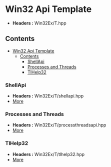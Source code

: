 # Win32 Api Template

- **Headers :** Win32Ex/T.hpp

## Contents

- [Win32 Api Template](#win32-api-template)
  - [Contents](#contents)
    - [ShellApi](#shellapi)
    - [Processes and Threads](#processes-and-threads)
    - [TlHelp32](#tlhelp32)

### ShellApi

- **Headers :** Win32Ex/T/shellapi.hpp
- [More](api-tmpl/shellapi.md)

### Processes and Threads

- **Headers :** Win32Ex/T/processthreadsapi.hpp
- [More](api-tmpl/processthreadsapi.md)

### TlHelp32

- **Headers :** Win32Ex/T/tlhelp32.hpp
- [More](api-tmpl/tlhelp32.md)
